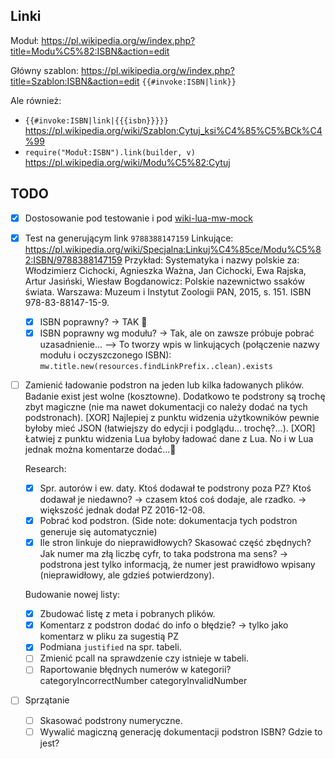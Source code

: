 ## Linki
Moduł:
https://pl.wikipedia.org/w/index.php?title=Modu%C5%82:ISBN&action=edit

Główny szablon:
https://pl.wikipedia.org/w/index.php?title=Szablon:ISBN&action=edit
`{{#invoke:ISBN|link}}`

Ale również:
- `{{#invoke:ISBN|link|{{{isbn}}}}}` https://pl.wikipedia.org/wiki/Szablon:Cytuj_ksi%C4%85%C5%BCk%C4%99
- `require("Moduł:ISBN").link(builder, v)` https://pl.wikipedia.org/wiki/Modu%C5%82:Cytuj

## TODO
- [x] Dostosowanie pod testowanie i pod [wiki-lua-mw-mock](https://github.com/Eccenux/wiki-lua-mw-mock)
- [x] Test na generującym link `9788388147159`
	Linkujące: https://pl.wikipedia.org/wiki/Specjalna:Linkuj%C4%85ce/Modu%C5%82:ISBN/9788388147159
	Przykład:
	Systematyka i nazwy polskie za: Włodzimierz Cichocki, Agnieszka Ważna, Jan Cichocki, Ewa Rajska, Artur Jasiński, Wiesław Bogdanowicz: Polskie nazewnictwo ssaków świata. Warszawa: Muzeum i Instytut Zoologii PAN, 2015, s. 151. ISBN 978-83-88147-15-9.
	- [x] ISBN poprawny? -> TAK 🤔 
	- [x] ISBN poprawny wg modułu? -> Tak, ale on zawsze próbuje pobrać uzasadnienie...
	--> To tworzy wpis w linkujących (połączenie nazwy modułu i oczyszczonego ISBN):
	`mw.title.new(resources.findLinkPrefix..clean).exists`
- [ ] Zamienić ładowanie podstron na jeden lub kilka ładowanych plików.
	Badanie exist jest wolne (kosztowne).
	Dodatkowo te podstrony są trochę zbyt magiczne (nie ma nawet dokumentacji co należy dodać na tych podstronach).
	[XOR] Najlepiej z punktu widzenia użytkowników pewnie byłoby mieć JSON (łatwiejszy do edycji i podglądu... trochę?...).
	[XOR] Łatwiej z punktu widzenia Lua byłoby ładować dane z Lua. No i w Lua jednak można komentarze dodać...🤔

	Research:
	- [x] Spr. autorów i ew. daty. Ktoś dodawał te podstrony poza PZ? Ktoś dodawał je niedawno?
		-> czasem ktoś coś dodaje, ale rzadko.
		-> większość jednak dodał PZ 2016-12-08.
	- [x] Pobrać kod podstron.
		(Side note: dokumentacja tych podstron generuje się automatycznie) 
	- [x] Ile stron linkuje do nieprawidłowych? Skasować część zbędnych? Jak numer ma złą liczbę cyfr, to taka podstrona ma sens? -> podstrona jest tylko informacją, że numer jest prawidłowo wpisany (nieprawidłowy, ale gdzieś potwierdzony).

	Budowanie nowej listy:
	- [x] Zbudować listę z meta i pobranych plików.
	- [x] Komentarz z podstron dodać do info o błędzie? -> tylko jako komentarz w pliku za sugestią PZ
	- [x] Podmiana `justified` na spr. tabeli.
	- [ ] Zmienić pcall na sprawdzenie czy istnieje w tabeli.
	- [ ] Raportowanie błędnych numerów w kategorii?
		categoryIncorrectNumber
		categoryInvalidNumber
- [ ] Sprzątanie
	- [ ] Skasować podstrony numeryczne.
	- [ ] Wywalić magiczną generację dokumentacji podstron ISBN? Gdzie to jest?